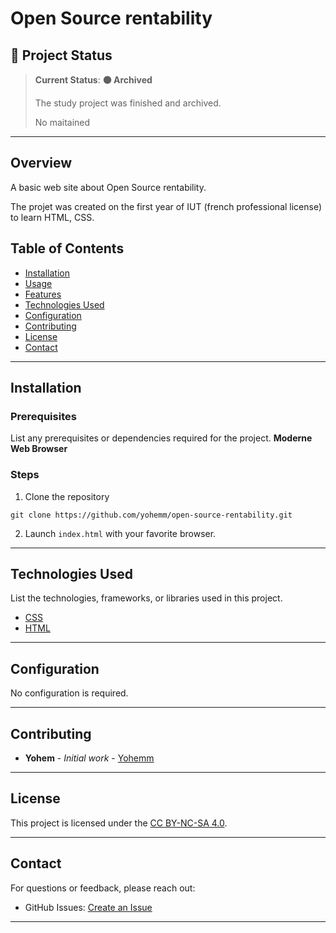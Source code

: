 
# Open Source rentability

<!-- ![Project Banner](path/to/banner/image)  -->

## 🌟 Project Status

> **Current Status**: **:brown_circle: Archived**  
>
> The study project was finished and archived.
>
> No maitained

---

## Overview
A basic web site about Open Source rentability.

The projet was created on the first year of IUT (french professional license) to learn HTML, CSS.

## Table of Contents
- [Installation](#installation)
- [Usage](#usage)
- [Features](#features)
- [Technologies Used](#technologies-used)
- [Configuration](#configuration)
- [Contributing](#contributing)
- [License](#license)
- [Contact](#contact)

---

## Installation
### Prerequisites
List any prerequisites or dependencies required for the project.
**Moderne Web Browser**

### Steps


1. Clone the repository
```git
git clone https://github.com/yohemm/open-source-rentability.git
```

2. Launch `index.html` with your favorite browser.

---


## Technologies Used
List the technologies, frameworks, or libraries used in this project.
- [CSS](#)
- [HTML](#)

---

## Configuration
No configuration is required.


---

## Contributing
* **Yohem** - *Initial work* - [Yohemm](https://github.com/yohemm)

---

## License
This project is licensed under the [CC BY-NC-SA 4.0](https://creativecommons.org/licenses/by-nc-sa/4.0/).

---

## Contact
For questions or feedback, please reach out:
- GitHub Issues: [Create an Issue](https://github.com/yohemm/open-source-rentability/issues)

---
